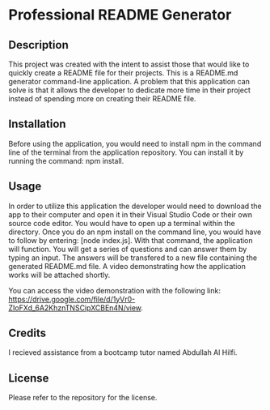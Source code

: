 # Professional README Generator

## Description

This project was created with the intent to assist those that would like to quickly create a README file for their projects. This is a README.md generator command-line application. A problem that this application can solve is that it allows the developer to dedicate more time in their project instead of spending more on creating their README file.

## Installation

Before using the application, you would need to install npm in the command line of the terminal from the application repository. You can install it by running the command: npm install.

## Usage

In order to utilize this application the developer would need to download the app to their computer and open it in their Visual Studio Code or their own source code editor. You would have to open up a terminal within the directory. Once you do an npm install on the command line, you would have to follow by entering: [node index.js]. With that command, the application will function. You will get a series of questions and can answer them by typing an input. The answers will be transfered to a new file containing the generated README.md file. A video demonstrating how the application works will be attached shortly.  

You can access the video demonstration with the following link: https://drive.google.com/file/d/1yVr0-ZIoFXd_6A2KhznTNSCipXCBEn4N/view. 

## Credits

I recieved assistance from a bootcamp tutor named Abdullah Al Hilfi. 

## License

Please refer to the repository for the license.
